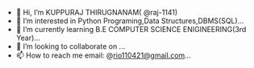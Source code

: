 - 👋 Hi, I’m KUPPURAJ THIRUGNANAM( @raj-1141)
- 👀 I’m interested in Python Programing,Data Structures,DBMS(SQL)...
- 🌱 I’m currently learning B.E COMPUTER SCIENCE ENIGINEERING(3rd Year)...
- 💞️ I’m looking to collaborate on ...
- 📫 How to reach me email: @rio110421@gmail.com...

<!---
raj-1141/raj-1141 is a ✨ special ✨ repository because its `README.md` (this file) appears on your GitHub profile.
You can click the Preview link to take a look at your changes.
--->
